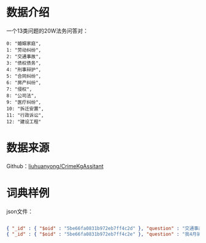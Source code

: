 # 数据介绍

一个13类问题的20W法务问答对：

    0: "婚姻家庭",
    1: "劳动纠纷",
    2: "交通事故",
    3: "债权债务",
    4: "刑事辩护",
    5: "合同纠纷",
    6: "房产纠纷",
    7: "侵权",
    8: "公司法",
    9: "医疗纠纷",
    10: "拆迁安置",
    11: "行政诉讼",
    12: "建设工程"

# 数据来源
Github：[liuhuanyong/CrimeKgAssitant](https://github.com/liuhuanyong/CrimeKgAssitant)

# 词典样例

json文件：


```json

{ "_id" : { "$oid" : "5be66fa0831b972eb7ff4c2d" }, "question" : "交通事故中，保险公司及肇事者司机方全部不闻不问。把伤者拖在医院，一直由家属自行在治疗请问律师该如何处理？", "answers" : [ "可治疗结束后，起诉解决。" ], "category" : "交通事故" }
{ "_id" : { "$oid" : "5be66fa0831b972eb7ff4c2e" }, "question" : "我4月骑摩托车撞人已付医药费用二万多，现在她进行十级伤残鉴定，要求赔偿金5万怎么办？", "answers" : [ "你可以去应诉" ], "category" : "交通事故" }